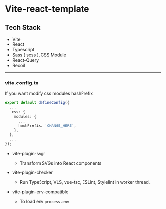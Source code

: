 # Vite-react-template

## Tech Stack

- Vite
- React
- Typescript
- Sass ( scss ), CSS Module
- React-Query
- Recoil

---

### vite.config.ts

If you want modify css modules hashPrefix

```ts
export default defineConfig({
  ...
   css: {
    modules: {
      ...
      hashPrefix: 'CHANGE_HERE',
    },
  },
  ...
});
```

- vite-plugin-svgr

  - Transform SVGs into React components

- vite-plugin-checker

  - Run TypeScript, VLS, vue-tsc, ESLint, Stylelint in worker thread.

- vite-plugin-env-compatible
  - To load env `process.env`
